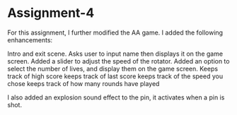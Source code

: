 # Assignment-4
 
For this assignment, I further modified the AA game.
I added the following enhancements:

Intro and exit scene.
Asks user to input name then displays it on the game screen.
Added a slider to adjust the speed of the rotator.
Added an option to select the number of lives, and display them on the game screen.
Keeps track of high score
keeps track of last score
keeps track of the speed you chose
keeps track of how many rounds have played


I also added an explosion sound effect to the pin, it activates when a pin is shot.

